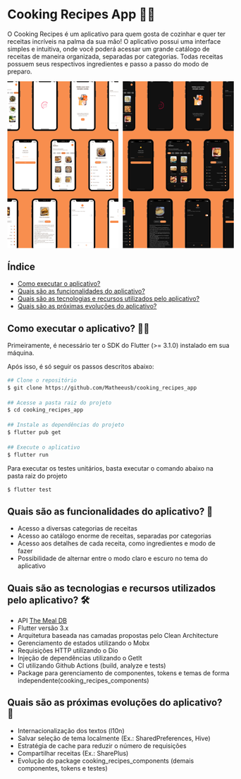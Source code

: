 # Cooking Recipes App 🧑‍🍳

O Cooking Recipes é um aplicativo para quem gosta de cozinhar e quer ter receitas incríveis na palma da sua mão! O aplicativo possui uma interface simples e intuitiva, onde você poderá acessar um grande catálogo de receitas de maneira organizada, separadas por categorias. Todas receitas possuem seus respectivos ingredientes e passo a passo do modo de preparo. 

<div class="images">
    <img src="./docs/cooking_recipes_app_readme_light.png"/>
    <img src="./docs/cooking_recipes_app_readme_dark.png"/>
</div>

<style>
.images img {
	width: 50%;
    height: auto;
    margin-right: 10px;
}
.images img:last-child {
    margin-right: 0;
}
.images {
    display: flex;
    width: 100%;
}
</style>

## Índice

* [Como executar o aplicativo?](#como-executar-o-aplicativo?)
* [Quais são as funcionalidades do aplicativo?](#quais-são-as-funcionalidades-do-aplicativo?)
* [Quais são as tecnologias e recursos utilizados pelo aplicativo?](#quais-são-as-tecnologias-e-recursos-utilizados-pelo-aplicativo?)
* [Quais são as próximas evoluções do aplicativo? ](#quais-são-as-próximas-evoluções-do-aplicativo?)


## Como executar o aplicativo? 🧑‍💻

Primeiramente, é necessário ter o SDK do Flutter (>= 3.1.0) instalado em sua máquina.

Após isso, é só seguir os passos descritos abaixo: 

```bash
## Clone o repositório
$ git clone https://github.com/Matheeusb/cooking_recipes_app

## Acesse a pasta raiz do projeto
$ cd cooking_recipes_app

## Instale as dependências do projeto
$ flutter pub get

## Execute o aplicativo
$ flutter run
```

Para executar os testes unitários, basta executar o comando abaixo na pasta raiz do projeto

```bash
$ flutter test
```

## Quais são as funcionalidades do aplicativo? 📱

- Acesso a diversas categorias de receitas
- Acesso ao catálogo enorme de receitas, separadas por categorias
- Acesso aos detalhes de cada receita, como ingredientes e modo de fazer
- Possibilidade de alternar entre o modo claro e escuro no tema do aplicativo 

## Quais são as tecnologias e recursos utilizados pelo aplicativo? 🛠️

- API [The Meal DB](https://www.themealdb.com/)
- Flutter versão 3.x
- Arquitetura baseada nas camadas propostas pelo Clean Architecture
- Gerenciamento de estados utilizando o Mobx
- Requisições HTTP utilizando o Dio
- Injeção de dependências utilizando o GetIt
- CI utilizando Github Actions (build, analyze e tests)
- Package para gerenciamento de componentes, tokens e temas de forma independente(cooking_recipes_components)

## Quais são as próximas evoluções do aplicativo? 🚀

- Internacionalização dos textos (l10n)
- Salvar seleção de tema localmente (Ex.: SharedPreferences, Hive)
- Estratégia de cache para reduzir o número de requisições
- Compartilhar receitas (Ex.: SharePlus)
- Evolução do package cooking_recipes_components (demais componentes, tokens e testes)